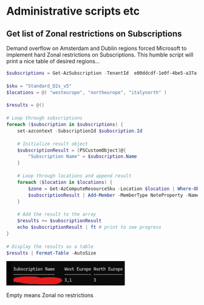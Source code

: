 # Administrative scripts etc

## Get list of Zonal restrictions on Subscriptions

Demand overflow on Amsterdam and Dublin regions forced Microsoft to implement hard Zonal restrictions on Subscriptions.
This humble script will print a nice table of desired regions...

``` ps1
$subscriptions = Get-AzSubscription -TenantId  e00ddcdf-1e0f-4be5-a37a-894a4731986a | ? {$_.name -like "S*"} | sort-object Name

$sku = "Standard_D2s_v5"
$locations = @( "westeurope", "northeurope", "italynorth" )

$results = @()

# Loop through subscriptions
foreach ($subscription in $subscriptions) {
    set-azcontext -SubscriptionId $subscription.Id
    
    # Initialize result object
    $subscriptionResult = [PSCustomObject]@{
        "Subscription Name" = $subscription.Name
    }
    
    # Loop through locations and append result
    foreach ($location in $locations) {
        $zone = Get-AzComputeResourceSku -Location $location | Where-Object { $_.ResourceType -eq 'virtualMachines' -and $_.Name -eq $sku }
        $subscriptionResult | Add-Member -MemberType NoteProperty -Name $location -Value ($zone.Restrictions.RestrictionInfo.Zones -join ",")
    }

    # Add the result to the array
    $results += $subscriptionResult
    echo $subscriptionResult | ft # print to see progress
}

# Display the results as a table
$results | Format-Table -AutoSize
```

![alt text](image-1.png)

Empty means Zonal no restrictions